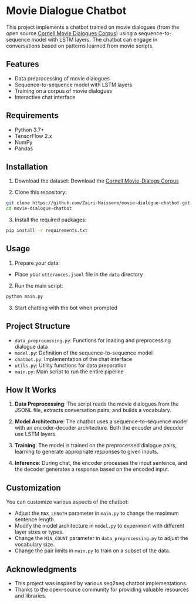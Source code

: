 # Movie Dialogue Chatbot

This project implements a chatbot trained on movie dialogues (from the open source [Cornell Movie Dialogues Corpus](https://www.cs.cornell.edu/~cristian/Cornell_Movie-Dialogs_Corpus.html)) using a sequence-to-sequence model with LSTM layers. The chatbot can engage in conversations based on patterns learned from movie scripts.

## Features

- Data preprocessing of movie dialogues
- Sequence-to-sequence model with LSTM layers
- Training on a corpus of movie dialogues
- Interactive chat interface

## Requirements

- Python 3.7+
- TensorFlow 2.x
- NumPy
- Pandas

## Installation

1. Download the dataset:
    Download the [Cornell Movie-Dialogs Corpus](https://www.cs.cornell.edu/~cristian/Cornell_Movie-Dialogs_Corpus.html)

2. Clone this repository:
```bash
git clone https://github.com/Zairi-Maissene/movie-dialogue-chatbot.git
cd movie-dialogue-chatbot
```
3. Install the required packages:
```bash
pip install -r requirements.txt
```

## Usage

1. Prepare your data:
- Place your `utterances.jsonl` file in the `data` directory

2. Run the main script:
```bash
python main.py
```
3. Start chatting with the bot when prompted

## Project Structure

- `data_preprocessing.py`: Functions for loading and preprocessing dialogue data
- `model.py`: Definition of the sequence-to-sequence model
- `chatbot.py`: Implementation of the chat interface
- `utils.py`: Utility functions for data preparation
- `main.py`: Main script to run the entire pipeline

## How It Works

1. **Data Preprocessing**: The script reads the movie dialogues from the JSONL file, extracts conversation pairs, and builds a vocabulary.

2. **Model Architecture**: The chatbot uses a sequence-to-sequence model with an encoder-decoder architecture. Both the encoder and decoder use LSTM layers.

3. **Training**: The model is trained on the preprocessed dialogue pairs, learning to generate appropriate responses to given inputs.

4. **Inference**: During chat, the encoder processes the input sentence, and the decoder generates a response based on the encoded input.

## Customization

You can customize various aspects of the chatbot:

- Adjust the `MAX_LENGTH` parameter in `main.py` to change the maximum sentence length.
- Modify the model architecture in `model.py` to experiment with different layer sizes or types.
- Change the `MIN_COUNT` parameter in `data_preprocessing.py` to adjust the vocabulary size.
- Change the pair limits in `main.py` to train on a subset of the data.

## Acknowledgments

- This project was inspired by various seq2seq chatbot implementations.
- Thanks to the open-source community for providing valuable resources and libraries.
